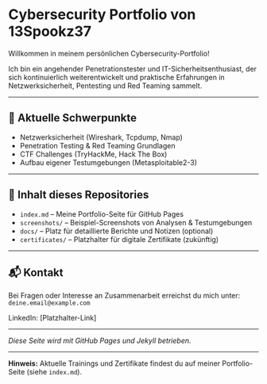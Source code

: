 # Cybersecurity Portfolio von 13Spookz37

Willkommen in meinem persönlichen Cybersecurity-Portfolio!

Ich bin ein angehender Penetrationstester und IT-Sicherheitsenthusiast, der sich kontinuierlich weiterentwickelt und praktische Erfahrungen in Netzwerksicherheit, Pentesting und Red Teaming sammelt.

---

## 🚀 Aktuelle Schwerpunkte

- Netzwerksicherheit (Wireshark, Tcpdump, Nmap)  
- Penetration Testing & Red Teaming Grundlagen  
- CTF Challenges (TryHackMe, Hack The Box)  
- Aufbau eigener Testumgebungen (Metasploitable2-3)  

---

## 📂 Inhalt dieses Repositories

- `index.md` – Meine Portfolio-Seite für GitHub Pages  
- `screenshots/` – Beispiel-Screenshots von Analysen & Testumgebungen  
- `docs/` – Platz für detaillierte Berichte und Notizen (optional)  
- `certificates/` – Platzhalter für digitale Zertifikate (zukünftig)

---

## 📬 Kontakt

Bei Fragen oder Interesse an Zusammenarbeit erreichst du mich unter:  
`deine.email@example.com`  

LinkedIn: [Platzhalter-Link]

---

*Diese Seite wird mit GitHub Pages und Jekyll betrieben.*

---

**Hinweis:** Aktuelle Trainings und Zertifikate findest du auf meiner Portfolio-Seite (siehe `index.md`).
